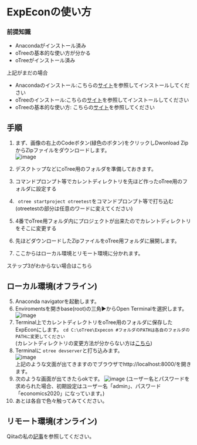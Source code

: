 # ExpEconの使い方

### 前提知識
- Anacondaがインストール済み 
- oTreeの基本的な使い方が分かる 
- oTreeがインストール済み 

上記がまだの場合
- Anacondaのインストール:こちらの[サイト](https://www.python.jp/install/anaconda/windows/install.html)を参照してインストールしてください
- oTreeのインストール:こちらの[サイト](https://otree.readthedocs.io/ja/latest/install-windows.html#install-windows)を参照してインストールしてください
- oTreeの基本的な使い方: こちらの[サイト](https://otree.readthedocs.io/ja/latest/tutorial/intro.html)を参照してください 

## 手順
1. まず、画像の右上のCodeボタン(緑色のボタン)をクリックしDwonload ZipからZipファイルをダウンロードします。  
![image](https://user-images.githubusercontent.com/48300561/130906017-a06c47d4-ee15-4b82-b94a-7fdf239df275.png)

2. デスクトップなどにoTree用のフォルダを準備しておきます。
3. コマンドプロンプト等でカレントディレクトリを先ほど作ったoTree用のフォルダに設定する
4. ``` otree startproject otreetest```をコマンドプロンプト等で打ち込む(otreetestの部分は任意のワードに変えてください)
5. 4番でoTree用フォルダ内にプロジェクトが出来たのでカレントディレクトリをそこに変更する
7. 先ほどダウンロードしたZipファイルをoTree用フォルダに展開します。
8. ここからはローカル環境とリモート環境に分かれます。

ステップ3がわからない場合はこちら

## ローカル環境(オフライン)
5. Anaconda navigatorを起動します。
6. Enviromentsを開きbase(root)の三角▶からOpen Terminalを選択します。 ![image](https://user-images.githubusercontent.com/48300561/130908221-adcda5cf-b1a2-4c24-9b42-a93e7906fbc6.png)
7. Terminal上でカレントディレクトリをoTree用のフォルダに保存したExpEconにします。
```cd C:\oTree\Expecon #フォルダのPATHは各自のフォルダのPATHに変更してください ```  
(カレントディレクトリの変更方法が分からない方は[こちら](https://www.javadrive.jp/command/dir/index3.html))
8. Terminalに ```otree devserver```と打ち込みます。  
![image](https://user-images.githubusercontent.com/48300561/130909436-ad99a945-a1dc-48a8-a7b0-662e3395067e.png)  
上記のような文面が出てきますのでブラウザでhttp://localhost:8000/を開きます。
9. 次のような画面が出てきたらokです。  ![image](https://user-images.githubusercontent.com/48300561/130909697-879943fb-dde0-41e3-8548-46f99307b56f.png)
  (ユーザー名とパスワードを求められた場合、初期設定はユーザー名「admin」、パスワード「economics2020」になっています。)
10. あとは各自で色々触ってみてください。

## リモート環境(オンライン)
Qiitaの私の[記事](https://qiita.com/leisurely/private/ab1b31b2e8084ce3fb6a)を参照してください。
